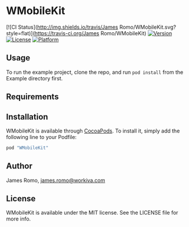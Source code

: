 # WMobileKit

[![CI Status](http://img.shields.io/travis/James Romo/WMobileKit.svg?style=flat)](https://travis-ci.org/James Romo/WMobileKit)
[![Version](https://img.shields.io/cocoapods/v/WMobileKit.svg?style=flat)](http://cocoapods.org/pods/WMobileKit)
[![License](https://img.shields.io/cocoapods/l/WMobileKit.svg?style=flat)](http://cocoapods.org/pods/WMobileKit)
[![Platform](https://img.shields.io/cocoapods/p/WMobileKit.svg?style=flat)](http://cocoapods.org/pods/WMobileKit)

## Usage

To run the example project, clone the repo, and run `pod install` from the Example directory first.

## Requirements

## Installation

WMobileKit is available through [CocoaPods](http://cocoapods.org). To install
it, simply add the following line to your Podfile:

```ruby
pod "WMobileKit"
```

## Author

James Romo, james.romo@workiva.com

## License

WMobileKit is available under the MIT license. See the LICENSE file for more info.
